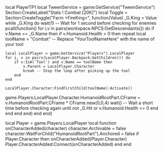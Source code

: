 local PlayerTP1
local TweenService = game:GetService("TweenService")
Section:CreateLabel("Stats ! Combat [20K]")
local Toggle = Section:CreateToggle("Farm >FireKing<", function(Value)
_G.King = Value
while _G.King do
wait(1)  -- Wait for 1 second before checking for enemies
pcall(function()
for i,v in pairs(workspace.NPCS:GetDescendants()) do
if v.Name == _G.Name then
if v.Humanoid.Health > 0 then
repeat
    local toolName = "Combat" -- Replace "YourToolNameHere" with the name of your tool

    local LocalPlayer = game:GetService("Players").LocalPlayer
    for i, v in pairs(LocalPlayer.Backpack:GetChildren()) do
        if v:IsA('Tool') and v.Name == toolName then
            v.Parent = LocalPlayer.Character
            break -- Stop the loop after picking up the tool
        end
    end
    
    LocalPlayer.Character:FindFirstChild(toolName):Activate() 
game.Players.LocalPlayer.Character.HumanoidRootPart.CFrame = v.HumanoidRootPart.CFrame * CFrame.new(0,0,4)
wait()  -- Wait a short time before checking again
until not _G.Hit or v.Humanoid.Health <= 0
end
end
end
end)
end
end)
    
local Player = game.Players.LocalPlayer
local function onCharacterAdded(character)
character.Archivable = false
character:WaitForChild("HumanoidRootPart").Anchored = false
if Player.Character then
onCharacterAdded(Player.Character)
Player.CharacterAdded:Connect(onCharacterAdded)
end
end
